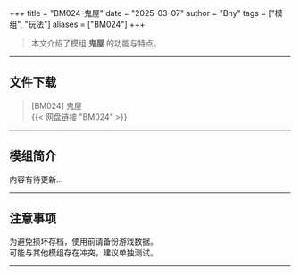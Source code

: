 +++
title = "BM024-鬼屋"
date = "2025-03-07"
author = "Bny"
tags = ["模组", "玩法"]
aliases = ["BM024"]
+++

> 本文介绍了模组 **鬼屋** 的功能与特点。

---

## 文件下载

> [BM024] 鬼屋  
{{< 网盘链接 "BM024" >}}  

---

## 模组简介

>  
内容有待更新...  

---

## 注意事项

>  
为避免损坏存档，使用前请备份游戏数据。  
可能与其他模组存在冲突，建议单独测试。  

---

